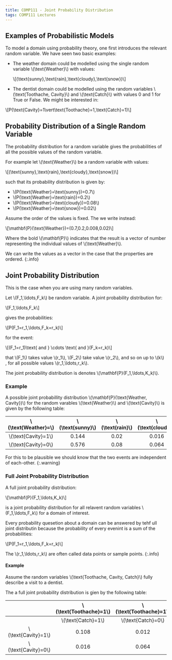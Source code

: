 ```yaml
---
title: COMP111 - Joint Probability Distribution
tags: COMP111 Lectures
---
```

## Examples of Probabilistic Models
To model a domain using probability theory, one first introduces the relevant random variable. We have seen two basic examples:

* The weather domain could be modelled using the single random variable \\(\\text{Weather}\\) with values:

	\\[(\\text{sunny},\\text{rain},\\text{cloudy},\\text{snow})\\]

* The dentist domain could be modelled using the random variables \\(\\text{Toothache, Cavity}\\) and \\(\\text{Catch}\\) with values 0 and 1 for True or False. We might be interested in:

\\[P(\\text{Cavity}=1\\vert\\text{Toothache}=1,\\text{Catch}=1)\\]

## Probability Distribution of a Single Random Variable
The probability distribution for a random variable gives the probabilities of all the possible values of the random variable.

For example let \\(\\text{Weather}\\) be a random variable with values:

\\[(\\text{sunny},\\text{rain},\\text{cloudy},\\text{snow})\\]

such that its probability distribution is given by:

* \\(P(\\text{Weather}=\\text{sunny})=0.7\\)
* \\(P(\\text{Weather}=\\text{rain})=0.2\\)
* \\(P(\\text{Weather}=\\text{cloudy})=0.08\\)
* \\(P(\\text{Weather}=\\text{snow})=0.02\\)

Assume the order of the values is fixed. The we write instead:

\\[\\mathbf{P}(\\text{Weather})=(0.7,0.2,0.008,0.02)\\]

Where the bold \\(\\mathbf{P}\\) indicates that the result is a vector of number representing the individual values of \\(\\text{Weather}\\).

We can write the values as a vector in the case that the properties are ordered.
{:.info}

## Joint Probability Distribution
This is the case when you are using many random variables.

Let \\(F_1,\\ldots,F_k\\) be random variable. A joint probability distribution for:

\\[F_1,\\ldots,F_k\\]

gives the probabilities:

\\[P(F_1=r_1,\\ldots,F_k=r_k)\\]

for the event:

\\[(F_1=r_1)\\text{ and } \\cdots \\text{ and }(F_k=r_k)\\]

that \\(F_1\\) takes value \\(r_1\\), \\(F_2\\) take value \\(r_2\\), and so on up to \\(k\\) , for all possible values \\(r_1,\\ldots,r_k\\).

The joint probability distribution is denotes \\(\\mathbf{P}(F_1,\\ldots,K_k)\\).

### Example
A possible joint probabillity distribution \\(\\mathbf{P}(\\text{Weather, Cavity})\\) for the random varables \\(\\text{Weather}\\) and \\(\\text{Cavity}\\) is given by the following table:

| \\(\\text{Weather}=\\) | \\(\\text{sunny}\\) | \\(\\text{rain}\\) | \\(\\text{cloudy}\\) | \\(\\text{snow}\\) |
| :-: |  :-: | :-: | :-: | :-: |
| \\(\\text{Cavity}=1\\) | 0.144 | 0.02 | 0.016 | 0.02 |
| \\(\\text{Cavity}=0\\) | 0.576 | 0.08 | 0.064 | 0.08 |

For this to be plausible we should know that the two events are independent of each-other.
{:.warning}

### Full Joint Probability Distribution

A full joint probability distribution:

\\[\\mathbf{P}(F_1,\\ldots,K_k)\\]

is a joint probability distribution for all relavent random variables \\(F_1,\\ldots,F_k\\) for a domain of interest.

Every probability quesetion about a domain can be answered by tehf ull joint distributin because the probability of every evenint is a sum of the probabilities:

\\[P(F_1=r_1,\\ldots,F_k=r_k)\\]

The \\(r_1,\\ldots,r_k\\) are often called data points or sample points.
{:.info}

#### Example
Assume the random variables \\(\\text{Toothache, Cavity, Catch}\\) fully describe a visit to a dentist. 

The a full joint probability distribution is gien by the following table:

| | \\(\\text{Toothache}=1\\) | \\(\\text{Toothache}=1\\) | \\(\\text{Toothache}=0\\) | \\(\\text{Toothache}=0\\) |
| :-: | :-: | :-: | :-: | :-: |
| | \\(\\text{Catch}=1\\) |  \\(\\text{Catch}=0\\) |  \\(\\text{Catch}=1\\) |  \\(\\text{Catch}=0\\) | 
| \\(\\text{Cavity}=1\\) | 0.108 | 0.012 | 0.072 | 0.008 |
| \\(\\text{Cavity}=0\\) | 0.016 | 0.064 | 0.144 | 0.576 |
